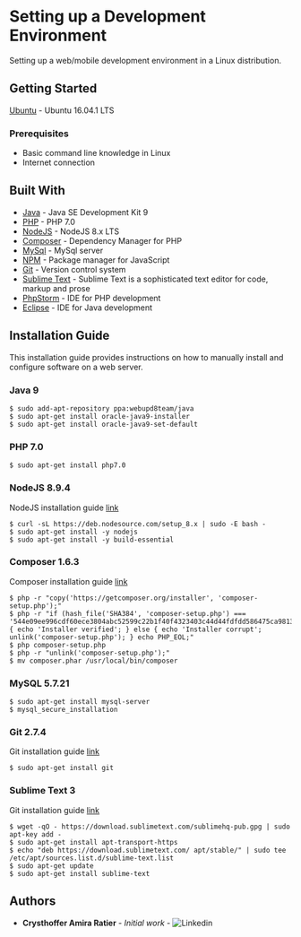 # Setting up a Development Environment
Setting up a web/mobile development environment in a Linux distribution.

## Getting Started
[Ubuntu](https://www.ubuntu.com/download/desktop) - Ubuntu 16.04.1 LTS

### Prerequisites
* Basic command line knowledge in Linux
* Internet connection

## Built With

* [Java](https://www.java.com/pt_BR/) - Java SE Development Kit 9
* [PHP](https://secure.php.net/) - PHP 7.0
* [NodeJS](https://nodejs.org/en/about/) - NodeJS 8.x LTS
* [Composer](https://getcomposer.org/) - Dependency Manager for PHP
* [MySql](https://www.mysql.com/) - MySql server
* [NPM](https://www.npmjs.com/) - Package manager for JavaScript
* [Git](https://git-scm.com/) - Version control system
* [Sublime Text](https://www.sublimetext.com/) - Sublime Text is a sophisticated text editor for code, markup and prose
* [PhpStorm](https://www.jetbrains.com/phpstorm/) - IDE for PHP development
* [Eclipse](http://www.eclipse.org/downloads/packages/eclipse-ide-java-ee-developers/oxygen2) - IDE for Java development

## Installation Guide
This installation guide provides instructions on how to manually install and configure software on a web server.

### Java 9

```
$ sudo add-apt-repository ppa:webupd8team/java
$ sudo apt-get install oracle-java9-installer
$ sudo apt-get install oracle-java9-set-default
```

### PHP 7.0

```
$ sudo apt-get install php7.0
```

### NodeJS 8.9.4

NodeJS installation guide [link](https://nodejs.org/en/download/package-manager/#debian-and-ubuntu-based-linux-distributions)

```
$ curl -sL https://deb.nodesource.com/setup_8.x | sudo -E bash -
$ sudo apt-get install -y nodejs
$ sudo apt-get install -y build-essential
```

### Composer 1.6.3

Composer installation guide [link](https://getcomposer.org/download/)

```
$ php -r "copy('https://getcomposer.org/installer', 'composer-setup.php');"
$ php -r "if (hash_file('SHA384', 'composer-setup.php') === '544e09ee996cdf60ece3804abc52599c22b1f40f4323403c44d44fdfdd586475ca9813a858088ffbc1f233e9b180f061') { echo 'Installer verified'; } else { echo 'Installer corrupt'; unlink('composer-setup.php'); } echo PHP_EOL;"
$ php composer-setup.php
$ php -r "unlink('composer-setup.php');"
$ mv composer.phar /usr/local/bin/composer
```


### MySQL 5.7.21

```
$ sudo apt-get install mysql-server
$ mysql_secure_installation
```

### Git 2.7.4

Git installation guide [link](https://git-scm.com/download/linux)

```
$ sudo apt-get install git
```

### Sublime Text 3

Git installation guide [link](https://git-scm.com/download/linux)

```
$ wget -qO - https://download.sublimetext.com/sublimehq-pub.gpg | sudo apt-key add -
$ sudo apt-get install apt-transport-https
$ echo "deb https://download.sublimetext.com/ apt/stable/" | sudo tee /etc/apt/sources.list.d/sublime-text.list
$ sudo apt-get update
$ sudo apt-get install sublime-text
```


## Authors

* **Crysthoffer Amira Ratier** - *Initial work* - ![Linkedin](https://www.linkedin.com/in/crysthofferatier/)
